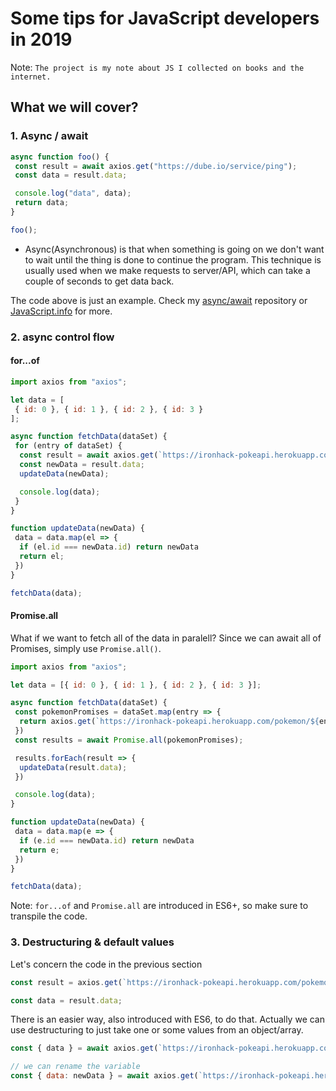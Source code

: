 # Some tips for JavaScript developers in 2019

Note: `The project is my note about JS I collected on books and the internet.`

## What we will cover?

### 1. Async / await
```js
async function foo() {
 const result = await axios.get("https://dube.io/service/ping");
 const data = result.data;

 console.log("data", data);
 return data;
}

foo();
```

- Async(Asynchronous) is that when something is going on we don't want to wait until the thing is done to continue the program. This technique is usually used when we make requests to server/API, which can take a couple of seconds to get data back.

The code above is just an example. Check my [async/await](https://github.com/ChauDinh/async_await/blob/master/async_await.js) repository or [JavaScript.info](https://javascript.info/async-await) for more.

### 2. async control flow

#### for...of

```js
import axios from "axios";

let data = [
 { id: 0 }, { id: 1 }, { id: 2 }, { id: 3 }
];

async function fetchData(dataSet) {
 for (entry of dataSet) {
  const result = await axios.get(`https://ironhack-pokeapi.herokuapp.com/pokemon/${entry.id}`);
  const newData = result.data;
  updateData(newData);

  console.log(data);
 }
}

function updateData(newData) {
 data = data.map(el => {
  if (el.id === newData.id) return newData
  return el;
 })
}

fetchData(data);
```
#### Promise.all

What if we want to fetch all of the data in paralell? Since we can await all of Promises, simply use `Promise.all()`.

```js
import axios from "axios";

let data = [{ id: 0 }, { id: 1 }, { id: 2 }, { id: 3 }];

async function fetchData(dataSet) {
 const pokemonPromises = dataSet.map(entry => {
  return axios.get(`https://ironhack-pokeapi.herokuapp.com/pokemon/${entry.id}`);
 })
 const results = await Promise.all(pokemonPromises);

 results.forEach(result => {
  updateData(result.data);
 })

 console.log(data);
}

function updateData(newData) {
 data = data.map(e => {
  if (e.id === newData.id) return newData
  return e;
 })
}

fetchData(data);
```
Note: `for...of` and `Promise.all` are introduced in ES6+, so make sure to transpile the code. 

### 3. Destructuring & default values

Let's concern the code in the previous section

```js
const result = axios.get(`https://ironhack-pokeapi.herokuapp.com/pokemon/${entry.id}`);

const data = result.data;
```
There is an easier way, also introduced with ES6, to do that. Actually we can use destructuring to just take one or some values from an object/array. 

```js
const { data } = await axios.get(`https://ironhack-pokeapi.herokuapp.com/pokemon/${entry.id}`);

// we can rename the variable
const { data: newData } = await axios.get(`https://ironhack-pokeapi.herokuapp.com/pokemon/${entry.id}`);
```
